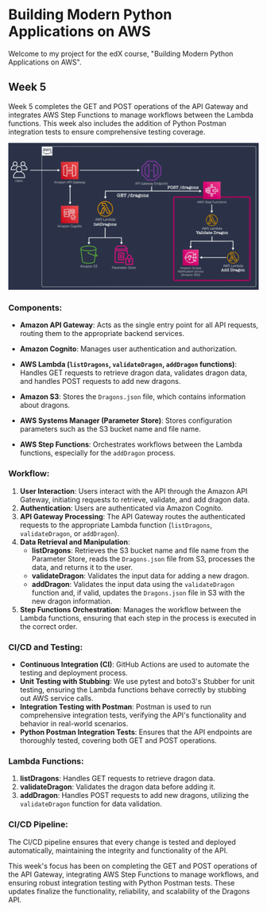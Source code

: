 # Building Modern Python Applications on AWS

Welcome to my project for the edX course, "Building Modern Python Applications on AWS".

## Week 5

Week 5 completes the GET and POST operations of the API Gateway and integrates AWS Step Functions to manage workflows between the Lambda functions. This week also includes the addition of Python Postman integration tests to ensure comprehensive testing coverage.

![Updated Architecture](images/FinalArchitecture.png)


### Components:
- **Amazon API Gateway**: Acts as the single entry point for all API requests, routing them to the appropriate backend services.
- **Amazon Cognito**: Manages user authentication and authorization.

- **AWS Lambda (`listDragons`, `validateDragon`, `addDragon` functions)**: Handles GET requests to retrieve dragon data, validates dragon data, and handles POST requests to add new dragons.
- **Amazon S3**: Stores the `Dragons.json` file, which contains information about dragons.
- **AWS Systems Manager (Parameter Store)**: Stores configuration parameters such as the S3 bucket name and file name.
- **AWS Step Functions**: Orchestrates workflows between the Lambda functions, especially for the `addDragon` process.

### Workflow:
1. **User Interaction**: Users interact with the API through the Amazon API Gateway, initiating requests to retrieve, validate, and add dragon data.
2. **Authentication**: Users are authenticated via Amazon Cognito.
3. **API Gateway Processing**: The API Gateway routes the authenticated requests to the appropriate Lambda function (`listDragons`, `validateDragon`, or `addDragon`).
4. **Data Retrieval and Manipulation**:
   - **listDragons**: Retrieves the S3 bucket name and file name from the Parameter Store, reads the `Dragons.json` file from S3, processes the data, and returns it to the user.
   - **validateDragon**: Validates the input data for adding a new dragon.
   - **addDragon**: Validates the input data using the `validateDragon` function and, if valid, updates the `Dragons.json` file in S3 with the new dragon information.
5. **Step Functions Orchestration**: Manages the workflow between the Lambda functions, ensuring that each step in the process is executed in the correct order.

### CI/CD and Testing:
- **Continuous Integration (CI)**: GitHub Actions are used to automate the testing and deployment process.
- **Unit Testing with Stubbing**: We use pytest and boto3's Stubber for unit testing, ensuring the Lambda functions behave correctly by stubbing out AWS service calls.
- **Integration Testing with Postman**: Postman is used to run comprehensive integration tests, verifying the API's functionality and behavior in real-world scenarios.
- **Python Postman Integration Tests**: Ensures that the API endpoints are thoroughly tested, covering both GET and POST operations.

### Lambda Functions:
1. **listDragons**: Handles GET requests to retrieve dragon data.
2. **validateDragon**: Validates the dragon data before adding it.
3. **addDragon**: Handles POST requests to add new dragons, utilizing the `validateDragon` function for data validation.


### CI/CD Pipeline:

The CI/CD pipeline ensures that every change is tested and deployed automatically, maintaining the integrity and functionality of the API.

This week's focus has been on completing the GET and POST operations of the API Gateway, integrating AWS Step Functions to manage workflows, and ensuring robust integration testing with Python Postman tests. These updates finalize the functionality, reliability, and scalability of the Dragons API.

